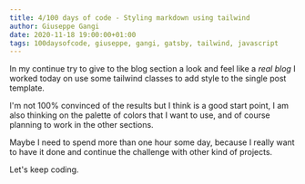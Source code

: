 ```yaml
---
title: 4/100 days of code - Styling markdown using tailwind
author: Giuseppe Gangi
date: 2020-11-18 19:00:00+01:00
tags: 100daysofcode, giuseppe, gangi, gatsby, tailwind, javascript
---
```


In my continue try to give to the blog section a look and feel like a *real blog* I worked today on use some tailwind classes to add style to the single post template.

I'm not 100% convinced of the results but I think is a good start point, I am also thinking on the palette of colors that I want to use, and of course planning to work in the other sections.

Maybe I need to spend more than one hour some day, because I really want to have it done and continue the challenge with other kind of projects.

Let's keep coding.